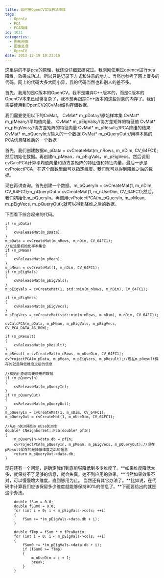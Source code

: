 ```yaml
---
title: 如何用OpenCV实现PCA降维
tags:
  - OpenCv
  - PCA
  - PCA降维
id: 1021
categories:
  - 图形图像
  - 图像处理
  - OpenCV
date: 2013-12-19 10:23:10
---
```


这里讲的不是pca的原理，我还没仔细去研究过。我刚刚使用过opencv进行pca降维，效果成功过。所以只是记录下方式和注意的地方。当然也参考了网上很多的代码。网上的代码大多大同小异，我的代码当然也和别人的差不多。

首先，我用的是C版本的OpenCV。我不是嫌弃C++版本的，而是C版本的OpenCV本来已经够复杂了，我不想再跟踪C++版本的这些对象的内存了。我们需要使用到OpenCV的CvMat结构存储数据。

我们需要使用以下的CvMat。
CvMat* m_pData;//原始样本集
CvMat* m_pMean;//平均值向量、
CvMat* m_pEigVals;//协方差矩阵的特征值
CvMat* m_pEigVecs;//协方差矩阵的特征向量
CvMat* m_pResult;//PCA降维的结果
CvMat* m_pQueryIn;//输入的一个数据
CvMat* m_pQueryOut;//用样本集的PCA信息降维后的一个数据

首先，我们创建数据m_pData = cvCreateMat(m_nRows, m_nDim, CV_64FC1);然后初始化数据。再创建m_pMean，m_pEigVals，m_pEigVecs。然后调用cvCalcPCA计算平均值向量和协方差矩阵的特征值和特征向量。最后一步是cvProjectPCA，在这个函数里面可以指定维度。我们就可以得到降维之后的数据。

现在再讲查询。首先创建一个数据。m_pQueryIn = cvCreateMat(1, m_nDim, CV_64FC1);m_pQueryOut = cvCreateMat(1, m_nUseDim, CV_64FC1);然后，我们初始化m_pQueryIn。再调用cvProjectPCA(m_pQueryIn, m_pMean, m_pEigVecs, m_pQueryOut);就可以得到降维之后的数据。

下面看下综合起来的代码。

``` stylus
if (m_pData)
{
	cvReleaseMat(m_pData);
}
m_pData = cvCreateMat(m_nRows, m_nDim, CV_64FC1);
//在这里初始化样本集合
if (m_pMean)
{
	cvReleaseMat(m_pMean);
}
m_pMean = cvCreateMat(1, m_nDim, CV_64FC1);
if (m_pEigVals)
{
	cvReleaseMat(m_pEigVals);
}
m_pEigVals = cvCreateMat(1, std::min(m_nRows, m_nDim), CV_64FC1);

if (m_pEigVecs)
{
	cvReleaseMat(m_pEigVecs);
}
m_pEigVecs = cvCreateMat(std::min(m_nRows, m_nDim), m_nDim, CV_64FC1);

cvCalcPCA(m_pData, m_pMean, m_pEigVals, m_pEigVecs, CV_PCA_DATA_AS_ROW);

if (m_pResult)
{
	cvReleaseMat(m_pResult);
}
m_pResult = cvCreateMat(m_nRows, m_nUseDim, CV_64FC1);
cvProjectPCA(m_pData, m_pMean, m_pEigVecs, m_pResult);//现在m_pResult保存的就是降低维度之后的信息

//初始化查询需要使用的数据
if (m_pQueryIn)
{
	cvReleaseMat(m_pQueryIn);
}
if (m_pQueryOut)
{
	cvReleaseMat(m_pQueryOut);
}
m_pQueryIn = cvCreateMat(1, m_nDim, CV_64FC1);
m_pQueryOut = cvCreateMat(1, m_nUseDim, CV_64FC1);

//从m_nDim降到m_nUseDim维
double* CNeighborSet::Pca(double* pfIn)
{
	m_pQueryIn->data.db = pfIn;
	cvProjectPCA(m_pQueryIn, m_pMean, m_pEigVecs, m_pQueryOut);//现在pResult保存的是降低维度之后的信息
	return m_pQueryOut->data.db;
}
```

现在还有一个问题，是确定我们到底能够降低到多少维度了。**如果维度降低太多，就保持不了足够的信息，就会失真，达不到应用的效果。**当然如果效果不对，可以慢慢增大维度，直到够用为止。
当然还有其它办法了。**比如说，在代码中计算我们应该保留多少维度就能够保持90%的信息了。**下面要给出的就是这个办法。

``` stylus
	double fSum = 0.0;
	double fSum0 = 0.0;
	for (int i = 0; i < m_pEigVals->cols; ++i)
	{
		fSum += *(m_pEigVals->data.db + i);
	}

	double fTmp = fSum * m_fPcaRatio;
	for (int i = 0; i < m_pEigVals->cols; ++i)
	{
		fSum0 += *(m_pEigVals->data.db + i);
		if (fSum0 >= fTmp)
		{
			m_nUseDim = i + 1;
			break;
		}
	}
```